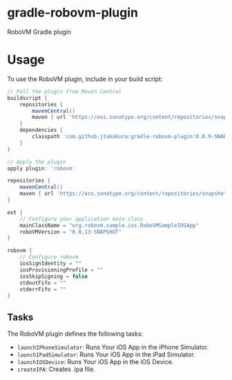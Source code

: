 gradle-robovm-plugin
====================
RoboVM Gradle plugin

# Usage
To use the RoboVM plugin, include in your build script:

```groovy
// Pull the plugin from Maven Central
buildscript {
    repositories {
        mavenCentral()
        maven { url 'https://oss.sonatype.org/content/repositories/snapshots' }
    }
    dependencies {
        classpath 'com.github.jtakakura:gradle-robovm-plugin:0.0.9-SNAPSHOT'
    }
}

// Apply the plugin
apply plugin: 'robovm'

repositories {
    mavenCentral()
    maven { url 'https://oss.sonatype.org/content/repositories/snapshots' }
}

ext {
    // Configure your application main class
    mainClassName = "org.robovm.sample.ios.RoboVMSampleIOSApp"
    roboVMVersion = "0.0.13-SNAPSHOT"
}

robovm {
    // Configure robovm
    iosSignIdentity = ""
    iosProvisioningProfile = ""
    iosSkipSigning = false
    stdoutFifo = ""
    stderrFifo = ""
}
```

## Tasks

The RoboVM plugin defines the following tasks:

* `launchIPhoneSimulator`: Runs Your iOS App in the iPhone Simulator.
* `launchIPadSimulator`: Runs Your iOS App in the iPad Simulator.
* `launchIOSDevice`: Runs Your iOS App in the iOS Device.
* `createIPA`: Creates .ipa file.
